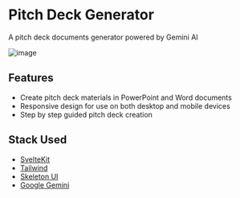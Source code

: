 # Pitch Deck Generator
A pitch deck documents generator powered by Gemini AI

![image](https://github.com/user-attachments/assets/a0fa7545-4941-464e-893e-eff87372b6f9)

## Features

- Create pitch deck materials in PowerPoint and Word documents
- Responsive design for use on both desktop and mobile devices
- Step by step guided pitch deck creation

## Stack Used

- [SvelteKit](https://svelte.dev/)
- [Tailwind](https://tailwindcss.com/)
- [Skeleton UI](https://www.skeleton.dev/)
- [Google Gemini](https://gemini.google.com/)
